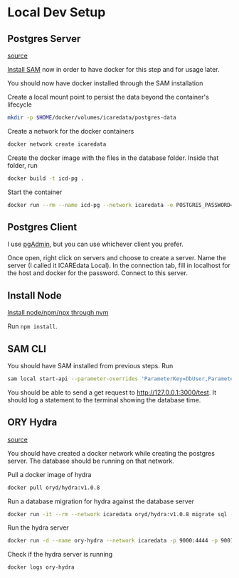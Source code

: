 # Local Dev Setup

## Postgres Server

[source](https://hackernoon.com/dont-install-postgres-docker-pull-postgres-bee20e200198)

[Install SAM](https://docs.aws.amazon.com/serverless-application-model/latest/developerguide/serverless-sam-cli-install-mac.html) now in order to have docker for this step and for usage later.

You should now have docker installed through the SAM installation

Create a local mount point to persist the data beyond the container's lifecycle

```bash
mkdir -p $HOME/docker/volumes/icaredata/postgres-data
```

Create a network for the docker containers

```bash
docker network create icaredata
```

Create the docker image with the files in the database folder. Inside that folder, run

```bash
docker build -t icd-pg .
```

Start the container

```bash
docker run --rm --name icd-pg --network icaredata -e POSTGRES_PASSWORD=docker -d -p 5432:5432 -v $HOME/docker/volumes/icaredata/postgres-data:/var/lib/postgresql/data icd-pg
```

## Postgres Client

I use [pgAdmin](https://www.pgadmin.org/download/), but you can use whichever client you prefer.

Once open, right click on servers and choose to create a server. Name the server (I called it ICAREdata Local). In the connection tab, fill in localhost for the host and docker for the password. Connect to this server.

## Install Node

[Install node/npm/npx through nvm](https://github.com/nvm-sh/nvm)

Run `npm install`.

## SAM CLI

You should have SAM installed from previous steps. Run

```bash
sam local start-api --parameter-overrides 'ParameterKey=DbUser,ParameterValue=postgres ParameterKey=DbPwd,ParameterValue=docker'
```

You should be able to send a get request to http://127.0.0.1:3000/test. It should log a statement to the terminal showing the database time.

## ORY Hydra

[source](https://www.ory.sh/docs/hydra/configure-deploy)

You should have created a docker network while creating the postgres server. The database should be running on that network.

Pull a docker image of hydra

```bash
docker pull oryd/hydra:v1.0.8
```

Run a database migration for hydra against the database server

```bash
docker run -it --rm --network icaredata oryd/hydra:v1.0.8 migrate sql --yes postgres://postgres:docker@icd-pg/hydra?sslmode=disable
```

Run the hydra server

```bash
docker run -d --name ory-hydra --network icaredata -p 9000:4444 -p 9001:4445 -e SECRETS_SYSTEM=testtesttesttest -e DSN=postgres://postgres:docker@icd-pg/hydra?sslmode=disable -e URLS_SELF_ISSUER=https://localhost:9000/ -e URLS_CONSENT=http://localhost:9020/consent -e URLS_LOGIN=http://localhost:9020/login oryd/hydra:v1.0.8 serve all
```

Check if the hydra server is running

```bash
docker logs ory-hydra
```